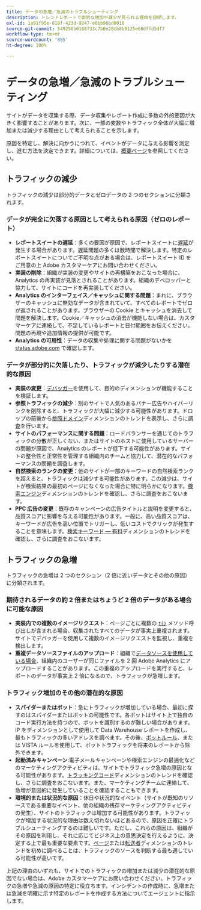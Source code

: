 ```yaml
---
title: データの急増／急減のトラブルシューティング
description: トレンドレポートで劇的な増加や減少が見られる理由を説明します。
exl-id: 1a91f95e-818f-423d-9247-e0bb96bd0018
source-git-commit: 549258b0168733c7b0e28cb8b9125e68dffd5df7
workflow-type: tm+mt
source-wordcount: '855'
ht-degree: 100%

---
```


# データの急増／急減のトラブルシューティング

サイトがデータを収集する際、データ収集やレポート作成に多数の外的要因が大きく影響することがあります。次に、一部の変数やトラフィック全体が大幅に増加または減少する理由として考えられることを示します。

原因を特定し、解決に向かうにつれて、イベントがデータに与える影響を測定し、進む方法を決定できます。詳細については、[概要ページ](overview.md)を参照してください。

## トラフィックの減少

トラフィックの減少は部分的データとゼロデータの 2 つのセクションに分類されます。

### データが完全に欠落する原因として考えられる原因（ゼロのレポート）

* **レポートスイートの遅延**：多くの要因が原因で、レポートスイートに[遅延](../latency.md)が発生する場合があります。遅延問題の多くは数時間で解決します。特定のレポートスイートについてご不明な点がある場合は、レポートスイート ID をご用意の上 Adobe カスタマーケアにお問い合わせください。
* **実装の削除**：組織が実装の変更やサイトの再構築をおこなった場合に、Analytics の再実装が見落とされることがあります。組織のデベロッパーと協力して、サイトにコードを再実装してください。
* **Analytics のインターフェイス／キャッシュに関する問題**：まれに、ブラウザーのキャッシュに無効なデータが含まれていて、すべてのレポートでゼロが返されることがあります。ブラウザーの Cookie とキャッシュを消去して問題を解決します。Cookie／キャッシュの消去が機能しない場合は、カスタマーケアに連絡して、不足しているレポートと日付範囲をお伝えください。問題の再現や追加情報の提供が可能です。
* **Analytics の可用性**：データの収集や処理に関する問題がないかを [status.adobe.com](https://status.adobe.com/products/1173/jp) で確認します。

### データが部分的に欠落したり、トラフィックが減少したりする潜在的な原因

* **実装の変更**：[デバッガー](/help/implement/validate/debugger.md)を使用して、目的のディメンションが機能することを検証します。
* **参照トラフィックの減少**：別のサイトで人気のあるバナー広告やハイパーリンクを削除すると、トラフィックが大幅に減少する可能性があります。ドロップの前後から[参照ドメイン](/help/components/dimensions/referring-domain.md)ディメンションのトレンドを表示し、さらに調査を行います。
* **サイトのパフォーマンスに関する問題**：ロードバランサーを通じてのトラフィックの分散が正しくない、またはサイトのホストに使用しているサーバーの問題が原因で、Analytics のレポートが低下する可能性があります。サイトの整合性と正常性を管理する組織内のチームと協力して、潜在的なパフォーマンスの問題を調査します。
* **自然検索のランクの変更**：他のサイトが一部のキーワードの自然検索ランクを超えると、トラフィックは減少する可能性があります。この減少は、サイトが検索結果の最初のページになくなった場合に特に明らかになります。[検索エンジン](/help/components/dimensions/search-engine.md)ディメンションのトレンドを確認し、さらに調査をおこないます。
* **PPC 広告の変更**：既存のキャンペーンの広告タイトルと説明を変更すると、品質スコアに影響を与える可能性があります。一般に、高い品質スコアは、キーワードが広告を高い位置でトリガーし、低いコストでクリックが発生することを意味します。[検索キーワード — 有料](/help/components/dimensions/search-keyword.md)ディメンションのトレンドを確認し、さらに調査をおこないます。

## トラフィックの急増

トラフィックの急増は 2 つのセクション（2 倍に近いデータとその他の原因）に分類されます。

### 期待されるデータの約 2 倍またはちょうど 2 倍のデータがある場合に可能な原因

* **実装内での複数のイメージリクエスト**：ページごとに複数の [`t()`](/help/implement/vars/functions/t-method.md) メソッド呼び出しが含まれる場合、収集されたすべてのデータが事実上重複されます。サイトでデバッガーを使用して複数のイメージリクエストを監視し、重複を検出します。
* **重複データソースファイルのアップロード**：組織で[データソースを使用している場合](/help/import/c-data-sources/datasrc-home.md)、組織内のユーザーが同じファイルを 2 回 Adobe Analytics にアップロードすることがあります。この重複のアップロードを実行すると、レポートのデータが事実上 2 倍になるので、トラフィックが急増します。

### トラフィック増加のその他の潜在的な原因

* **スパイダーまたはボット**：急にトラフィックが増加している場合、最初に探すのはスパイダーまたはボットの可能性です。各ボットはサイト上で独自のコード実行方法を持つので、ボットを識別するのが難しい場合があります。IP をディメンションとして使用して Data Warehouse レポートを作成し、最もトラフィックの多いアドレスを調べます。その後、[ボットルール](/help/admin/admin/bot-removal/bot-rules.md)、または VISTA ルールを使用して、ボットトラフィックを将来のレポートから除外できます。
* **起動済みキャンペーン**:電子メールキャンペーンや検索エンジンの最適化などのマーケティングアクティビティは、サイトでトラフィック急増の原因となる可能性があります。[トラッキングコード](/help/components/dimensions/tracking-code.md)ディメンションのトレンドを確認し、さらに調査をおこないます。また、マーケティングチームに連絡して、急増が意図的に発生していることを確認することもできます。
* **環境的または状況的な原因**：休日や状況的なイベント（サイトが既知のリソースである重要なイベント、他の組織の残存マーケティングアクティビティの発生）、サイトのトラフィックは増加する可能性があります。トラフィックが増加する状況的な理由は数え切れないほどあるので、原因を正確にトラブルシューティングするのは難しいです。ただし、これらの原因は、組織がその原因を利用し、それに応じてビジネス上の意思決定を行えるように、決定する上で最も重要な要素です。[ページ](/help/components/dimensions/page.md)または[転送者](/help/components/dimensions/referrer.md)ディメンションのトレンドを初めに調べることは、トラフィックのソースを判断する最も適している可能性が高いです。

上記の理由のいずれも、サイトでのトラフィックの増加または減少の潜在的な原因でない場合は、Adobe カスタマーケアにお問い合わせください。トラフィックの急増や急減の原因の特定に役立ちます。インシデントの作成時に、急増または急減を明確に示す特定のレポートを作成する方法についてエージェントに指示します。
